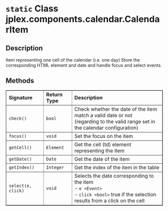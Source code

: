# `static` Class **jplex.components.calendar.CalendarItem** #

## Description ##
Item representing one cell of the calendar (i.e. one day)
Store the corresponding HTML element and date and handle focus and select events.






## Methods ##
<table cellpadding='5' border='1' cellspacing='0'>
<tr><td> <b>Signature</b> </td><td> <b>Return Type</b> </td><td> <b>Description</b> </td></tr>
<tr><td> <code>check()</code> </td><td> <code>bool</code> </td><td> Check whether the date of the item match a valid date or not<br>
(regarding to the valid range set in the calendar configuration)<br /> </td></tr>
<tr><td> <code>focus()</code> </td><td> <code>void</code> </td><td> Set the focus on the item<br /> </td></tr>
<tr><td> <code>getCell()</code> </td><td> <code>Element</code> </td><td> Get the cell (td) element representing the item<br /> </td></tr>
<tr><td> <code>getDate()</code> </td><td> <code>Date</code> </td><td> Get the date of the item<br /> </td></tr>
<tr><td> <code>getIndex()</code> </td><td> <code>Integer</code> </td><td> Get the index of the item in the table<br /> </td></tr>
<tr><td> <code>select(e, click)</code> </td><td> <code>void</code> </td><td> Selects the date corresponding to the item<br />  - <code>e &lt;Event&gt;</code><br /> - <code>click &lt;bool&gt;</code> true if the selection results from a click on the cell<br /></td></tr>

</table>
